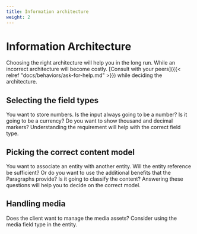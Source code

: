 ```yaml
---
title: Information architecture
weight: 2
---
```


# Information Architecture

Choosing the right architecture will help you in the long run. While an incorrect architecture will become costly. [Consult with your peers]({{< relref "docs/behaviors/ask-for-help.md" >}}) while deciding the architecture.

## Selecting the field types

You want to store numbers. Is the input always going to be a number? Is it going to be a currency? Do you want to show thousand and decimal markers? Understanding the requirement will help with the correct field type.

## Picking the correct content model

You want to associate an entity with another entity. Will the entity reference be sufficient? Or do you want to use the additional benefits that the Paragraphs provide? Is it going to classify the content? Answering these questions will help you to decide on the correct model.

## Handling media

Does the client want to manage the media assets? Consider using the media field type in the entity.
